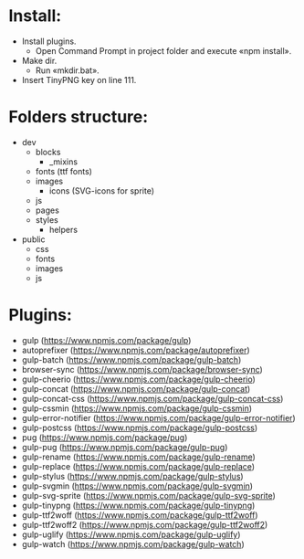 # Install: #

  - Install plugins.
    * Open Command Prompt in project folder and execute «npm install».
  - Make dir.
    * Run «mkdir.bat».
  - Insert TinyPNG key on line 111.

<!--  -->

# Folders structure: #

  - dev
    - blocks
      * _mixins
    - fonts (ttf fonts)
    - images
      * icons (SVG-icons for sprite)
    - js
    - pages
    - styles
      * helpers
  - public
    - css
    - fonts
    - images
    - js

<!--  -->

# Plugins: #
  - gulp (https://www.npmjs.com/package/gulp)
  - autoprefixer (https://www.npmjs.com/package/autoprefixer)
  - gulp-batch (https://www.npmjs.com/package/gulp-batch)
  - browser-sync (https://www.npmjs.com/package/browser-sync)
  - gulp-cheerio (https://www.npmjs.com/package/gulp-cheerio)
  - gulp-concat (https://www.npmjs.com/package/gulp-concat)
  - gulp-concat-css (https://www.npmjs.com/package/gulp-concat-css)
  - gulp-cssmin (https://www.npmjs.com/package/gulp-cssmin)
  - gulp-error-notifier (https://www.npmjs.com/package/gulp-error-notifier)
  - gulp-postcss (https://www.npmjs.com/package/gulp-postcss)
  - pug (https://www.npmjs.com/package/pug)
  - gulp-pug (https://www.npmjs.com/package/gulp-pug)
  - gulp-rename (https://www.npmjs.com/package/gulp-rename)
  - gulp-replace (https://www.npmjs.com/package/gulp-replace)
  - gulp-stylus (https://www.npmjs.com/package/gulp-stylus)
  - gulp-svgmin (https://www.npmjs.com/package/gulp-svgmin)
  - gulp-svg-sprite (https://www.npmjs.com/package/gulp-svg-sprite)
  - gulp-tinypng (https://www.npmjs.com/package/gulp-tinypng)
  - gulp-ttf2woff (https://www.npmjs.com/package/gulp-ttf2woff)
  - gulp-ttf2woff2 (https://www.npmjs.com/package/gulp-ttf2woff2)
  - gulp-uglify (https://www.npmjs.com/package/gulp-uglify)
  - gulp-watch (https://www.npmjs.com/package/gulp-watch)
